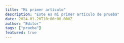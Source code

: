 ```yaml
---
title: "Mi primer artículo"
description: "Este es mi primer artículo de prueba"
date: 2024-01-20T10:00:00.000Z
author: "Editor"
tags: ["prueba"]
featured: true
---
```

